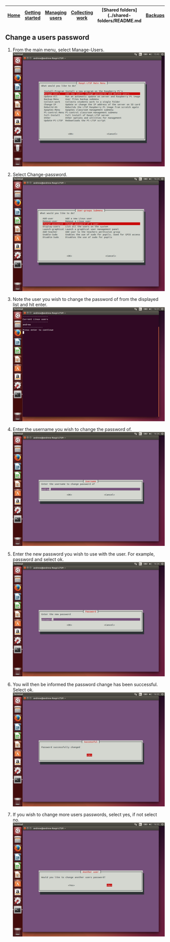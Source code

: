 [Home](../README.md)    | [Getting started](../installation/getting-started.md)     | [Managing users](../manage-users/README.md) | [Collecting work](../collect-work.md) | [Shared folders](../shared-folders/README.md | [Backups](../backups/README.md) | [Advanced options](../advanced/README.md) 
| :-----------: |:-------------:| :-----:| :-----:| :-----:| :-----:| :-----:| 


Change a users password
----

1.  From the main menu, select Manage-Users.
    ![](../images/image41.jpeg)

2.  Select Change-password. ![](../images/image51.jpeg)

3.  Note the user you wish to change the password of from the displayed
    list and hit enter. ![](../images/image52.jpeg)

4.  Enter the username you wish to change the password of.
    ![](../images/image53.jpeg)

5.  Enter the new password you wish to use with the user. For example,
    password and select ok. ![](../images/image54.jpeg)

6.  You will then be informed the password change has been successful.
    Select ok. ![](../images/image55.jpeg)

7.  If you wish to change more users passwords, select yes, if not
    select no. ![](../images/image56.jpeg)

